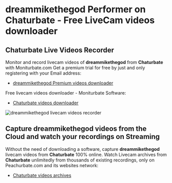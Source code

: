 # dreammikethegod Performer on Chaturbate - Free LiveCam videos downloader

## Chaturbate Live Videos Recorder

Monitor and record livecam videos of **dreammikethegod** from **Chaturbate** with Moniturbate.com
Get a premium trial for free by just and only registering with your Email address:
* [dreammikethegod Premium videos downloader](https://moniturbate.com/request-demo-licence-key.html)

Free livecam videos downloader - Moniturbate Software:
* [Chaturbate videos downloader](https://moniturbate.com/moniturbate-download-software.html)

![dreammikethegod livecam videos recorder](https://peachurnet.com/templates/moniturbate-software.png)


## Capture dreammikethegod videos from the Cloud and watch your recordings on Streaming

Without the need of downloading a software, capture **dreammikethegod** livecam videos from **Chaturbate** 100% online.
Watch Livecam archives from **Chaturbate** unlimitedly from thousands of existing recordings, only on Peachurbate.com and its websites network:
* [Chaturbate videos archives](https://peachurnet.com/)